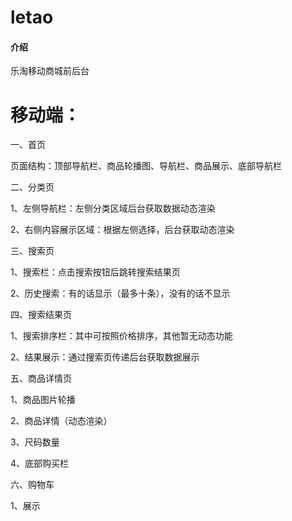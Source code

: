 # letao

#### 介绍
乐淘移动商城前后台

# 移动端：

一、首页

页面结构：顶部导航栏、商品轮播图、导航栏、商品展示、底部导航栏

二、分类页

1、左侧导航栏：左侧分类区域后台获取数据动态渲染

2、右侧内容展示区域：根据左侧选择，后台获取动态渲染

三、搜索页

1、搜索栏：点击搜索按钮后跳转搜索结果页

2、历史搜索：有的话显示（最多十条），没有的话不显示

四、搜索结果页

1、搜索排序栏：其中可按照价格排序，其他暂无动态功能

2、结果展示：通过搜索页传递后台获取数据展示

五、商品详情页

1、商品图片轮播

2、商品详情（动态渲染）

3、尺码数量

4、底部购买栏

六、购物车

1、展示

